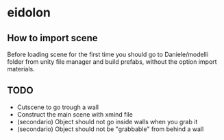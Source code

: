 # eidolon
## How to import scene
Before loading scene for the first time you should go to Daniele/modelli folder from
unity file manager and build prefabs, without the option import materials.

## TODO
* Cutscene to go trough a wall
* Construct the main scene with xmind file
* (secondario) Object should not go inside walls when you grab it
* (secondario) Object should not be "grabbable" from behind a wall
